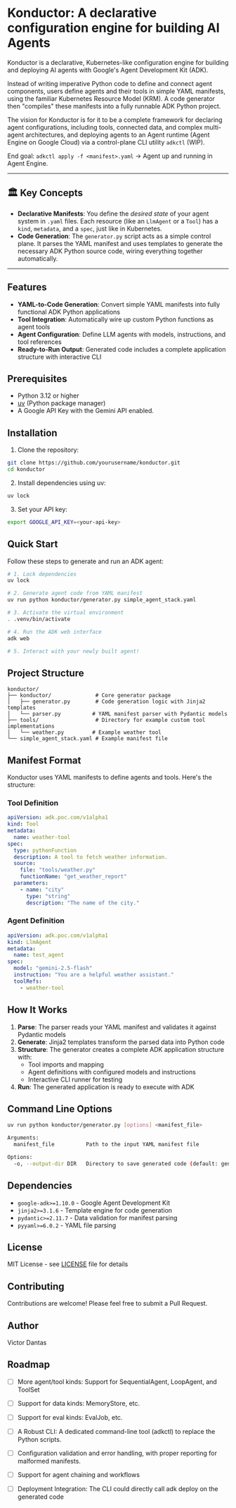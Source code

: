 
# Konductor: A declarative configuration engine for building AI Agents

Konductor is a declarative, Kubernetes-like configuration engine for building and deploying AI agents with Google's Agent Development Kit (ADK).

Instead of writing imperative Python code to define and connect agent components, users define agents and their tools in simple YAML manifests, using the familiar Kubernetes Resource Model (KRM). A code generator then "compiles" these manifests into a fully runnable ADK Python project.

The vision for Konductor is for it to be a complete framework for declaring agent configurations, including tools, connected data, and complex multi-agent architectures, and deploying agents to an Agent runtime (Agent Engine on Google Cloud) via a control-plane CLI utility `adkctl` (WIP). 

End goal: `adkctl apply -f <manifest>.yaml` -> Agent up and running in Agent Engine.

-----

## 🏛️ Key Concepts

  * **Declarative Manifests**: You define the *desired state* of your agent system in `.yaml` files. Each resource (like an `LlmAgent` or a `Tool`) has a `kind`, `metadata`, and a `spec`, just like in Kubernetes.
  * **Code Generation**: The `generator.py` script acts as a simple control plane. It parses the YAML manifest and uses templates to generate the necessary ADK Python source code, wiring everything together automatically.

-----

## Features

- **YAML-to-Code Generation**: Convert simple YAML manifests into fully functional ADK Python applications
- **Tool Integration**: Automatically wire up custom Python functions as agent tools
- **Agent Configuration**: Define LLM agents with models, instructions, and tool references
- **Ready-to-Run Output**: Generated code includes a complete application structure with interactive CLI

## Prerequisites

- Python 3.12 or higher
- [uv](https://docs.astral.sh/uv/) (Python package manager)
- A Google API Key with the Gemini API enabled.

## Installation

1. Clone the repository:
```bash
git clone https://github.com/yourusername/konductor.git
cd konductor
```

2. Install dependencies using uv:
```bash
uv lock
```

3. Set your API key:
```bash
export GOOGLE_API_KEY=<your-api-key>
```

## Quick Start

Follow these steps to generate and run an ADK agent:

```bash
# 1. Lock dependencies
uv lock 

# 2. Generate agent code from YAML manifest
uv run python konductor/generator.py simple_agent_stack.yaml

# 3. Activate the virtual environment
. .venv/bin/activate

# 4. Run the ADK web interface
adk web 

# 5. Interact with your newly built agent!
```


## Project Structure

```
konductor/
├── konductor/              # Core generator package
│   ├── generator.py        # Code generation logic with Jinja2 templates
│   └── parser.py          # YAML manifest parser with Pydantic models
├── tools/                  # Directory for example custom tool implementations
│   └── weather.py         # Example weather tool
└── simple_agent_stack.yaml # Example manifest file
```

## Manifest Format

Konductor uses YAML manifests to define agents and tools. Here's the structure:

### Tool Definition

```yaml
apiVersion: adk.poc.com/v1alpha1
kind: Tool
metadata:
  name: weather-tool
spec:
  type: pythonFunction
  description: A tool to fetch weather information.
  source:
    file: "tools/weather.py"
    functionName: "get_weather_report"
  parameters:
    - name: "city"
      type: "string"
      description: "The name of the city."
```

### Agent Definition

```yaml
apiVersion: adk.poc.com/v1alpha1
kind: LlmAgent
metadata:
  name: test_agent
spec:
  model: "gemini-2.5-flash"
  instruction: "You are a helpful weather assistant."
  toolRefs:
    - weather-tool
```

## How It Works

1. **Parse**: The parser reads your YAML manifest and validates it against Pydantic models
2. **Generate**: Jinja2 templates transform the parsed data into Python code
3. **Structure**: The generator creates a complete ADK application structure with:
   - Tool imports and mapping
   - Agent definitions with configured models and instructions
   - Interactive CLI runner for testing
4. **Run**: The generated application is ready to execute with ADK


## Command Line Options

```bash
uv run python konductor/generator.py [options] <manifest_file>

Arguments:
  manifest_file          Path to the input YAML manifest file

Options:
  -o, --output-dir DIR   Directory to save generated code (default: generated_agent)
```

## Dependencies

- `google-adk>=1.10.0` - Google Agent Development Kit
- `jinja2>=3.1.6` - Template engine for code generation
- `pydantic>=2.11.7` - Data validation for manifest parsing
- `pyyaml>=6.0.2` - YAML file parsing

## License

MIT License - see [LICENSE](LICENSE) file for details

## Contributing

Contributions are welcome! Please feel free to submit a Pull Request.

## Author

Victor Dantas

## Roadmap

- [ ] More agent/tool kinds: Support for SequentialAgent, LoopAgent, and ToolSet
- [ ] Support for data kinds: MemoryStore, etc.
- [ ] Support for eval kinds: EvalJob, etc.
- [ ] A Robust CLI: A dedicated command-line tool (adkctl) to replace the Python scripts.
- [ ] Configuration validation and error handling, with proper reporting for malformed manifests.
- [ ] Support for agent chaining and workflows
- [ ] Deployment Integration: The CLI could directly call adk deploy on the generated code


